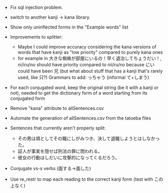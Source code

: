 - Fix sql injection problem.
- switch to another kanji -> kana library.
- Show only uninflected forms in the "Example words" list
- Improvements to splitter:
    - Maybe I could improve accuracy considering the kana versions of words that have kanji as "low priority" compared to purely kana ones
    - for example in 大きな蜘蛛が部屋にいるの！早く退治してちょうだい！, ni/iru/no should have priority compared to nii/ru/no because にい could have been 兄 (but what about stuff that has a kanji that's rarely used, like 只?)
Grammars to add:
っちゃう (informal て+しまう)
- For each conjugated word, keep the original string (be it with a kanji or not), needed to get the dictionary form of a word starting from its conjugated form
- Remove "kana" attribute to allSentences.csv
- Automate the generation of allSentences.csv from the tatoeba files

- Sentences that currently aren't properly split:
    - その男は頑としてその職にしがみつき、決して退職しようとはしなかった。
    - 証人が事実を隠せば刑法の罪に問われる。
    - 彼女の行動はしだいに攻撃的になってくるだろう。

- Conjugate vs-s verbs (面する->面した)
- Use re_restr to map each reading to the correct kanji form (test with この上なく)